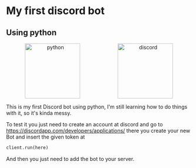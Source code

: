 # My first discord bot
## Using python
<p align="center" style="display: flex; align-items: center; justify-content: space-around">
  <img src="https://teeltechcanada.com/2015/wp-content/uploads/2017/06/Python-Logo-PNG-Image.png" alt="python" width="150">

  <img src="https://i.imgur.com/ZOKp8LH.png" alt="discord" width="150">
  
</p>

This is my first Discord bot using python, I'm still learning how to do things with it, so it's kinda messy.

To test it you just need to create an account at discord and go to https://discordapp.com/developers/applications/
there you create your new Bot and insert the given token at
```python
client.run(here)
```
And then you just need to add the bot to your server.
